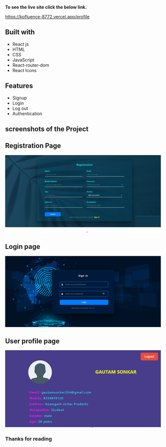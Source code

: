 **To see the live site click the below link.**

https://kofluence-8772.vercel.app/profile

## Built with

<ul>
  <li>React js</li>
  <li>HTML</li>
  <li>CSS</li>
  <li>JavaScript</li>
   <li>React-router-dom</li>
  <li>React Icons</li>
</ul>

## Features

<ul>
  <li>Signup</li>
  <li>Login</li>
  <li>Log out</li>
  <li> Authentication </li>
</ul>

## screenshots of the Project

## Registration Page

<img src="./src/Components/Images/signup.png">

## Login page

<img src="./src/Components/Images/signIn.png">

## User profile page

<img src="./src/Components/Images/profile.png">

### Thanks for reading
